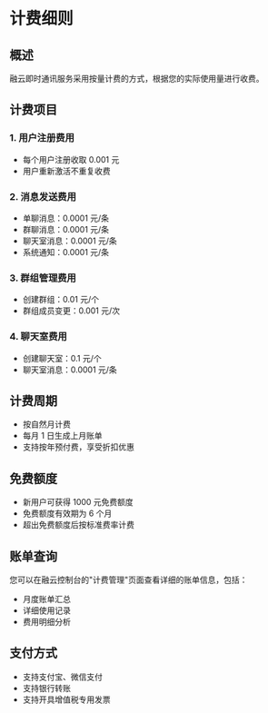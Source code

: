 # 计费细则

## 概述

融云即时通讯服务采用按量计费的方式，根据您的实际使用量进行收费。

## 计费项目

### 1. 用户注册费用
- 每个用户注册收取 0.001 元
- 用户重新激活不重复收费

### 2. 消息发送费用
- 单聊消息：0.0001 元/条
- 群聊消息：0.0001 元/条
- 聊天室消息：0.0001 元/条
- 系统通知：0.0001 元/条

### 3. 群组管理费用
- 创建群组：0.01 元/个
- 群组成员变更：0.001 元/次

### 4. 聊天室费用
- 创建聊天室：0.1 元/个
- 聊天室消息：0.0001 元/条

## 计费周期

- 按自然月计费
- 每月 1 日生成上月账单
- 支持按年预付费，享受折扣优惠

## 免费额度

- 新用户可获得 1000 元免费额度
- 免费额度有效期为 6 个月
- 超出免费额度后按标准费率计费

## 账单查询

您可以在融云控制台的"计费管理"页面查看详细的账单信息，包括：
- 月度账单汇总
- 详细使用记录
- 费用明细分析

## 支付方式

- 支持支付宝、微信支付
- 支持银行转账
- 支持开具增值税专用发票 